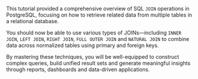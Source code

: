 This tutorial provided a comprehensive overview of SQL `JOIN` operations in PostgreSQL, focusing on how to retrieve related data from multiple tables in a relational database.

You should now be able to use various types of JOINs—including `INNER JOIN`, `LEFT JOIN`, `RIGHT JOIN`, `FULL OUTER JOIN` and `NATURAL JOIN` to combine data across normalized tables using primary and foreign keys. 

By mastering these techniques, you will be well-equipped to construct complex queries, build unified result sets and generate meaningful insights through reports, dashboards and data-driven applications.